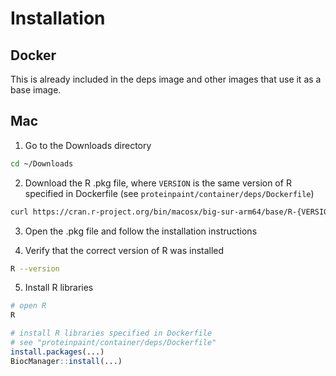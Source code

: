 # Installation

## Docker

This is already included in the deps image and other images that use it as a base image.

## Mac

1. Go to the Downloads directory

```sh
cd ~/Downloads
```

2. Download the R .pkg file, where `VERSION` is the same version of R specified in Dockerfile (see `proteinpaint/container/deps/Dockerfile`)

```sh
curl https://cran.r-project.org/bin/macosx/big-sur-arm64/base/R-{VERSION}-arm64.pkg -O
```

3. Open the .pkg file and follow the installation instructions

4. Verify that the correct version of R was installed

```sh
R --version
```

5. Install R libraries

```sh
# open R
R
```
```R
# install R libraries specified in Dockerfile
# see "proteinpaint/container/deps/Dockerfile"
install.packages(...)
BiocManager::install(...)
```